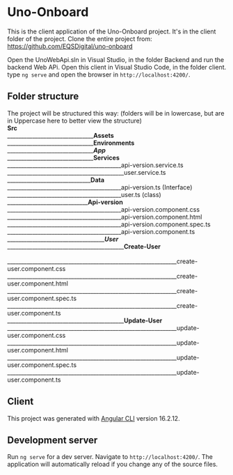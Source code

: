 # Uno-Onboard

This is the client application of the Uno-Onboard project. It's in the client folder of the project.
Clone the entire project from:
https://github.com/EQSDigital/uno-onboard

Open the UnoWebApi.sln in Visual Studio, in the folder Backend and run the backend Web APi.
Open this client in Visual Studio Code, in the folder client. type `ng serve` and open the browser in `http://localhost:4200/`.

## Folder structure
The project will be structured this way: (folders will be in lowercase, but are in Uppercase here to better view the structure)<br/>
<b>Src</b><br/>
_____________________________________<b>Assets</b>______<br/>
_______________________________<b>Environments</b><br/>
________________________________________<b>App</b>_________<br/>
_______________________________<b>Services</b><br/>
_________________________________________api-version.service.ts<br/>
__________________________________________user.service.ts<br/>
__________________________________<b>Data</b>____<br/>
_________________________________________api-version.ts (Interface)<br/>
_________________________________________user.ts (class)<br/>
_____________________________<b>Api-version</b><br/>
_________________________________________api-version.component.css<br/>
_________________________________________api-version.component.html<br/>
_________________________________________api-version.component.spec.ts<br/>
_________________________________________api-version.component.ts<br/>
__________________________________________<b>User</b>_______<br/>
__________________________________________<b>Create-User</b><br/>                              
_____________________________________________________________create-user.component.css<br/>
_____________________________________________________________create-user.component.html<br/>
_____________________________________________________________create-user.component.spec.ts<br/>
_____________________________________________________________create-user.component.ts<br/>
__________________________________________<b>Update-User</b><br/>
_____________________________________________________________update-user.component.css<br/>
_____________________________________________________________update-user.component.html<br/>
_____________________________________________________________update-user.component.spec.ts<br/>
_____________________________________________________________update-user.component.ts<br/>

## Client

This project was generated with [Angular CLI](https://github.com/angular/angular-cli) version 16.2.12.

## Development server

Run `ng serve` for a dev server. Navigate to `http://localhost:4200/`. The application will automatically reload if you change any of the source files.

